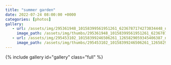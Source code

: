 ```yaml
---
title: "summer garden"
date: 2022-07-24 08:00:00 +0000
categories: [photos]
gallery:
   - url: /assets/img/295361948_10158399561951261_6236787174273034448_n_10158399561956261.jpg
     image_path: /assets/img/thumbs/295361948_10158399561951261_6236787174273034448_n_10158399561956261.png
   - url: /assets/img/295453102_10158399246506261_1265829059345406387_n_10158399246511261.jpg
     image_path: /assets/img/thumbs/295453102_10158399246506261_1265829059345406387_n_10158399246511261.png
---
```

{% include gallery id="gallery" class="full" %}